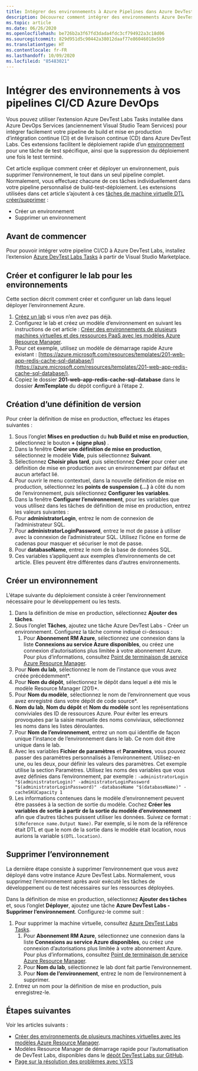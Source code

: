 ```yaml
---
title: Intégrer des environnements à Azure Pipelines dans Azure DevTest Labs
description: Découvrez comment intégrer des environnements Azure DevTest Labs à vos pipelines d’intégration continue et de livraison continue (CI/CD) Azure DevOps.
ms.topic: article
ms.date: 06/26/2020
ms.openlocfilehash: be726b2a3f67fd3dada4fdc3cf794922a3c18d06
ms.sourcegitcommit: 829d951d5c90442a38012daaf77e86046018e5b9
ms.translationtype: HT
ms.contentlocale: fr-FR
ms.lasthandoff: 10/09/2020
ms.locfileid: "85483021"
---
```

# <a name="integrate-environments-into-your-azure-devops-cicd-pipelines"></a>Intégrer des environnements à vos pipelines CI/CD Azure DevOps
Vous pouvez utiliser l’extension Azure DevTest Labs Tasks installée dans Azure DevOps Services (anciennement Visual Studio Team Services) pour intégrer facilement votre pipeline de build et mise en production d’intégration continue (CI) et de livraison continue (CD) dans Azure DevTest Labs. Ces extensions facilitent le déploiement rapide d’un [environnement](devtest-lab-test-env.md) pour une tâche de test spécifique, ainsi que la suppression du déploiement une fois le test terminé. 

Cet article explique comment créer et déployer un environnement, puis supprimer l’environnement, le tout dans un seul pipeline complet. Normalement, vous effectuez chacune de ces tâches individuellement dans votre pipeline personnalisé de build-test-déploiement. Les extensions utilisées dans cet article s’ajoutent à ces [tâches de machine virtuelle DTL créer/supprimer](devtest-lab-integrate-ci-cd.md) :

- Créer un environnement
- Supprimer un environnement

## <a name="before-you-begin"></a>Avant de commencer
Pour pouvoir intégrer votre pipeline CI/CD à Azure DevTest Labs, installez l’extension [Azure DevTest Labs Tasks](https://marketplace.visualstudio.com/items?itemName=ms-azuredevtestlabs.tasks) à partir de Visual Studio Marketplace. 

## <a name="create-and-configure-the-lab-for-environments"></a>Créer et configurer le lab pour les environnements
Cette section décrit comment créer et configurer un lab dans lequel déployer l’environnement Azure.

1. [Créez un lab](devtest-lab-create-lab.md) si vous n’en avez pas déjà. 
2. Configurez le lab et créez un modèle d’environnement en suivant les instructions de cet article : [Créer des environnements de plusieurs machines virtuelles et des ressources PaaS avec les modèles Azure Resource Manager](devtest-lab-create-environment-from-arm.md).
3. Pour cet exemple, utilisez un modèle de démarrage rapide Azure existant : [https://azure.microsoft.com/resources/templates/201-web-app-redis-cache-sql-database/](https://azure.microsoft.com/resources/templates/201-web-app-redis-cache-sql-database/).
4. Copiez le dossier **201-web-app-redis-cache-sql-database** dans le dossier **ArmTemplate** du dépôt configuré à l’étape 2.

## <a name="create-a-release-definition"></a>Création d’une définition de version
Pour créer la définition de mise en production, effectuez les étapes suivantes :

1.  Sous l’onglet **Mises en production** du **hub Build et mise en production**, sélectionnez le bouton **+ (signe plus)** .
2.  Dans la fenêtre **Créer une définition de mise en production**, sélectionnez le modèle **Vide**, puis sélectionnez **Suivant**.
3.  Sélectionnez **Choisir plus tard**, puis sélectionnez **Créer** pour créer une définition de mise en production avec un environnement par défaut et aucun artefact lié.
4.  Pour ouvrir le menu contextuel, dans la nouvelle définition de mise en production, sélectionnez les **points de suspension (...)** à côté du nom de l’environnement, puis sélectionnez **Configurer les variables**.
5.  Dans la fenêtre **Configurer l’environnement**, pour les variables que vous utilisez dans les tâches de définition de mise en production, entrez les valeurs suivantes :
1.  Pour **administratorLogin**, entrez le nom de connexion de l’administrateur SQL.
2.  Pour **administratorLoginPassword**, entrez le mot de passe à utiliser avec la connexion de l’administrateur SQL. Utilisez l’icône en forme de cadenas pour masquer et sécuriser le mot de passe.
3.  Pour **databaseName**, entrez le nom de la base de données SQL.
4.  Ces variables s’appliquent aux exemples d’environnements de cet article. Elles peuvent être différentes dans d’autres environnements.

## <a name="create-an-environment"></a>Créer un environnement
L’étape suivante du déploiement consiste à créer l’environnement nécessaire pour le développement ou les tests.

1. Dans la définition de mise en production, sélectionnez **Ajouter des tâches**.
2. Sous l’onglet **Tâches**, ajoutez une tâche Azure DevTest Labs - Créer un environnement. Configurez la tâche comme indiqué ci-dessous :
    1. Pour **Abonnement RM Azure**, sélectionnez une connexion dans la liste **Connexions au service Azure disponibles**, ou créez une connexion d’autorisations plus limitée à votre abonnement Azure. Pour plus d’informations, consultez [Point de terminaison de service Azure Resource Manager](/azure/devops/pipelines/library/service-endpoints).
2. Pour **Nom du lab**, sélectionnez le nom de l’instance que vous avez créée précédemment*.
3. Pour **Nom du dépôt**, sélectionnez le dépôt dans lequel a été mis le modèle Resource Manager (201)*.
4. Pour **Nom du modèle**, sélectionnez le nom de l’environnement que vous avez enregistré dans votre dépôt de code source*. 
5. **Nom du lab**, **Nom du dépôt** et **Nom du modèle** sont les représentations conviviales des ID de ressources Azure. Pour éviter les erreurs provoquées par la saisie manuelle des noms conviviaux, sélectionnez les noms dans les listes déroulantes.
6. Pour **Nom de l’environnement**, entrez un nom qui identifie de façon unique l’instance de l’environnement dans le lab.  Ce nom doit être unique dans le lab.
7. Avec les variables **Fichier de paramètres** et **Paramètres**, vous pouvez passer des paramètres personnalisés à l’environnement. Utilisez-en une, ou les deux, pour définir les valeurs des paramètres. Cet exemple utilise la section Paramètres. Utilisez les noms des variables que vous avez définies dans l’environnement, par exemple : `-administratorLogin "$(administratorLogin)" -administratorLoginPassword "$(administratorLoginPassword)" -databaseName "$(databaseName)" -cacheSKUCapacity 1`
8. Les informations contenues dans le modèle d’environnement peuvent être passées à la section de sortie du modèle. Cochez **Créer les variables de sortie à partir de la sortie du modèle d’environnement** afin que d’autres tâches puissent utiliser les données. Suivez ce format : `$(Reference name.Output Name)`. Par exemple, si le nom de la référence était DTL et que le nom de la sortie dans le modèle était location, nous aurions la variable `$(DTL.location)`.

## <a name="delete-the-environment"></a>Supprimer l’environnement
La dernière étape consiste à supprimer l’environnement que vous avez déployé dans votre instance Azure DevTest Labs. Normalement, vous supprimez l’environnement après avoir exécuté les tâches de développement ou de test nécessaires sur les ressources déployées.

Dans la définition de mise en production, sélectionnez **Ajouter des tâches** et, sous l’onglet **Déployer**, ajoutez une tâche **Azure DevTest Labs - Supprimer l’environnement**. Configurez-le comme suit :

1. Pour supprimer la machine virtuelle, consultez [Azure DevTest Labs Tasks](https://marketplace.visualstudio.com/items?itemName=ms-azuredevtestlabs.tasks).
    1. Pour **Abonnement RM Azure**, sélectionnez une connexion dans la liste **Connexions au service Azure disponibles**, ou créez une connexion d’autorisations plus limitée à votre abonnement Azure. Pour plus d’informations, consultez [Point de terminaison de service Azure Resource Manager](/azure/devops/pipelines/library/service-endpoints).
    2. Pour **Nom du lab**, sélectionnez le lab dont fait partie l’environnement.
    3. Pour **Nom de l’environnement**, entrez le nom de l’environnement à supprimer.
2. Entrez un nom pour la définition de mise en production, puis enregistrez-le.

## <a name="next-steps"></a>Étapes suivantes
Voir les articles suivants : 
- [Créer des environnements de plusieurs machines virtuelles avec les modèles Azure Resource Manager](devtest-lab-create-environment-from-arm.md).
- Modèles Resource Manager de démarrage rapide pour l’automatisation de DevTest Labs, disponibles dans le [dépôt DevTest Labs sur GitHub](https://github.com/Azure/azure-quickstart-templates).
- [Page sur la résolution des problèmes avec VSTS](/azure/devops/pipelines/troubleshooting)

